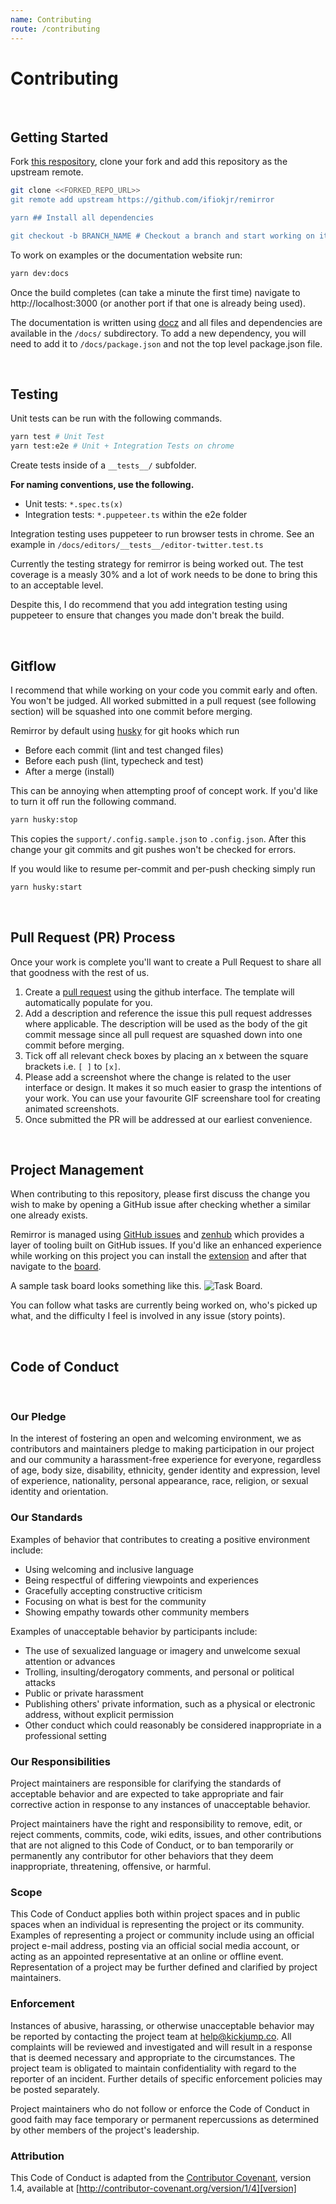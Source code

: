 ```yaml
---
name: Contributing
route: /contributing
---
```


# Contributing

<br />

## Getting Started

Fork [this respository](https://github.com/ifiokjr/remirror), clone your fork and add this repository as the upstream remote.

```bash
git clone <<FORKED_REPO_URL>>
git remote add upstream https://github.com/ifiokjr/remirror

yarn ## Install all dependencies

git checkout -b BRANCH_NAME # Checkout a branch and start working on it
```

To work on examples or the documentation website run:

```bash
yarn dev:docs
```

Once the build completes (can take a minute the first time) navigate to http://localhost:3000 (or another port if that one is already being used).

The documentation is written using [docz](https://docz.site) and all files and dependencies are available in the `/docs/` subdirectory. To add a new dependency, you will need to add it to `/docs/package.json` and not the top level package.json file.

<br />

## Testing

Unit tests can be run with the following commands.

```bash
yarn test # Unit Test
yarn test:e2e # Unit + Integration Tests on chrome
```

Create tests inside of a `__tests__/` subfolder.

**For naming conventions, use the following.**

- Unit tests: `*.spec.ts(x)`
- Integration tests: `*.puppeteer.ts` within the e2e folder

Integration testing uses puppeteer to run browser tests in chrome. See an example in `/docs/editors/__tests__/editor-twitter.test.ts`

Currently the testing strategy for remirror is being worked out. The test coverage is a measly 30% and a lot of work needs to be done to bring this to an acceptable level.

Despite this, I do recommend that you add integration testing using puppeteer to ensure that changes you made don't break the build.

<br />

## Gitflow

I recommend that while working on your code you commit early and often. You won't be judged. All worked submitted in a pull request (see following section) will be squashed into one commit before merging.

Remirror by default using [husky](https://github.com/typicode/husky) for git hooks which run

- Before each commit (lint and test changed files)
- Before each push (lint, typecheck and test)
- After a merge (install)

This can be annoying when attempting proof of concept work. If you'd like to turn it off run the following command.

```bash
yarn husky:stop
```

This copies the `support/.config.sample.json` to `.config.json`. After this change your git commits and git pushes won't be checked for errors.

If you would like to resume per-commit and per-push checking simply run

```bash
yarn husky:start
```

<br />

## Pull Request (PR) Process

Once your work is complete you'll want to create a Pull Request to share all that goodness with the rest of us.

1. Create a [pull request](https://help.github.com/en/articles/creating-a-pull-request) using the github interface. The template will automatically populate for you.
2. Add a description and reference the issue this pull request addresses where applicable. The description will be used as the body of the git commit message since all pull request are squashed down into one commit before merging.
3. Tick off all relevant check boxes by placing an x between the square brackets i.e. `[ ]` to `[x]`.
4. Please add a screenshot where the change is related to the user interface or design. It makes it so much easier to grasp the intentions of your work. You can use your favourite GIF screenshare tool for creating animated screenshots.
5. Once submitted the PR will be addressed at our earliest convenience.

<br />

## Project Management

When contributing to this repository, please first discuss the change you wish to make by opening a GitHub issue after checking whether a similar one already exists.

Remirror is managed using [GitHub issues](https://github.com/ifiokjr/remirror/issues) and [zenhub](https://www.zenhub.com) which provides a layer of tooling built on GitHub issues. If you'd like an enhanced experience while working on this project you can install the [extension](https://www.zenhub.com/extension) and after that navigate to the [board](https://github.com/ifiokjr/remirror/issues#workspaces/remirror-5c7c72fbbb593f1d1bd53c39/boards?repos=166780923).

A sample task board looks something like this.
![Task Board](https://dxssrr2j0sq4w.cloudfront.net/3.2.0/img/slider/zenhub-task-board.jpg).

You can follow what tasks are currently being worked on, who's picked up what, and the difficulty I feel is involved in any issue (story points).

<br />

## Code of Conduct

<br />

### Our Pledge

In the interest of fostering an open and welcoming environment, we as
contributors and maintainers pledge to making participation in our project and
our community a harassment-free experience for everyone, regardless of age, body
size, disability, ethnicity, gender identity and expression, level of experience,
nationality, personal appearance, race, religion, or sexual identity and
orientation.

### Our Standards

Examples of behavior that contributes to creating a positive environment
include:

- Using welcoming and inclusive language
- Being respectful of differing viewpoints and experiences
- Gracefully accepting constructive criticism
- Focusing on what is best for the community
- Showing empathy towards other community members

Examples of unacceptable behavior by participants include:

- The use of sexualized language or imagery and unwelcome sexual attention or
  advances
- Trolling, insulting/derogatory comments, and personal or political attacks
- Public or private harassment
- Publishing others' private information, such as a physical or electronic
  address, without explicit permission
- Other conduct which could reasonably be considered inappropriate in a
  professional setting

### Our Responsibilities

Project maintainers are responsible for clarifying the standards of acceptable
behavior and are expected to take appropriate and fair corrective action in
response to any instances of unacceptable behavior.

Project maintainers have the right and responsibility to remove, edit, or
reject comments, commits, code, wiki edits, issues, and other contributions
that are not aligned to this Code of Conduct, or to ban temporarily or
permanently any contributor for other behaviors that they deem inappropriate,
threatening, offensive, or harmful.

### Scope

This Code of Conduct applies both within project spaces and in public spaces
when an individual is representing the project or its community. Examples of
representing a project or community include using an official project e-mail
address, posting via an official social media account, or acting as an appointed
representative at an online or offline event. Representation of a project may be
further defined and clarified by project maintainers.

### Enforcement

Instances of abusive, harassing, or otherwise unacceptable behavior may be
reported by contacting the project team at help@kickjump.co. All
complaints will be reviewed and investigated and will result in a response that
is deemed necessary and appropriate to the circumstances. The project team is
obligated to maintain confidentiality with regard to the reporter of an incident.
Further details of specific enforcement policies may be posted separately.

Project maintainers who do not follow or enforce the Code of Conduct in good
faith may face temporary or permanent repercussions as determined by other
members of the project's leadership.

### Attribution

This Code of Conduct is adapted from the [Contributor Covenant][homepage], version 1.4,
available at [http://contributor-covenant.org/version/1/4][version]

[homepage]: http://contributor-covenant.org
[version]: http://contributor-covenant.org/version/1/4/
